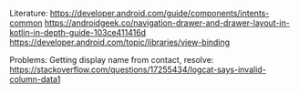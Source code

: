 Literature:
https://developer.android.com/guide/components/intents-common
https://androidgeek.co/navigation-drawer-and-drawer-layout-in-kotlin-in-depth-guide-103ce411416d
https://developer.android.com/topic/libraries/view-binding

Problems:
Getting display name from contact, resolve: https://stackoverflow.com/questions/17255434/logcat-says-invalid-column-data1